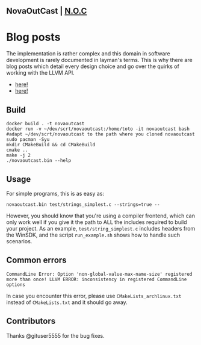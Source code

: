 ## NovaOutCast | [N.O.C](https://github.com/pxcs/NovaOutCast/)

# Blog posts

The implementation is rather complex and this domain in software development is rarely documented in layman's terms. This is why there are blog posts which detail every design choice and go over the quirks of working with the LLVM API.

* [here!](https://blog.scrt.ch/2020/06/19/engineering-antivirus-evasion/)
* [here!](https://blog.scrt.ch/2020/07/15/engineering-antivirus-evasion-part-ii/)

## Build

```
docker build . -t novaoutcast
docker run -v ~/dev/scrt/novaoutcast:/home/toto -it novaoutcast bash #adapt ~/dev/scrt/novaoutcast to the path where you cloned novaoutcast
sudo pacman -Syu
mkdir CMakeBuild && cd CMakeBuild
cmake ..
make -j 2
./novaoutcast.bin --help
```

## Usage

For simple programs, this is as easy as:

```
novaoutcast.bin test/strings_simplest.c --strings=true --
```

However, you should know that you're using a compiler frontend, which can only work well if you give it the path to ALL the includes required to build your project. As an example, `test/string_simplest.c` includes headers from the WinSDK, and the script `run_example.sh` shows how to handle such scenarios.

## Common errors

```
CommandLine Error: Option 'non-global-value-max-name-size' registered more than once! LLVM ERROR: inconsistency in registered CommandLine options
```

In case you encounter this error, please use `CMakeLists_archlinux.txt` instead of `CMakeLists.txt` and it should go away. 


## Contributors

Thanks @gituser5555 for the bug fixes.